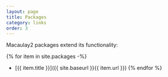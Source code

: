 ```yaml
---
layout: page
title: Packages
category: links
order: 3
---
```


Macaulay2 packages extend its functionality:

{% for item in site.packages -%}
* [{{ item.title }}]({{ site.baseurl }}{{ item.url }})
{% endfor %}
